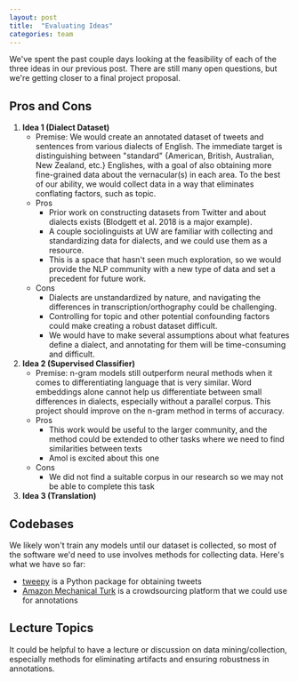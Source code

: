 ```yaml
---
layout: post
title:  "Evaluating Ideas"
categories: team
---
```


We've spent the past couple days looking at the feasibility of each of the three
ideas in our previous post. There are still many open questions, but we're
getting closer to a final project proposal.

## Pros and Cons
1. **Idea 1 (Dialect Dataset)**
    - Premise: We would create an annotated dataset of tweets and sentences from
      various dialects of English.  The immediate target is distinguishing
      between "standard" {American, British, Australian, New Zealand, etc.}
      Englishes, with a goal of also obtaining more fine-grained data about the
      vernacular(s) in each area.  To the best of our ability, we would collect
      data in a way that eliminates conflating factors, such as topic.
    - Pros
        - Prior work on constructing datasets from Twitter and about dialects
          exists (Blodgett et al. 2018 is a major example).
        - A couple sociolinguists at UW are familiar with collecting and
          standardizing data for dialects, and we could use them as a resource.
        - This is a space that hasn't seen much exploration, so we would provide
          the NLP community with a new type of data and set a precedent for
          future work.
    - Cons
        - Dialects are unstandardized by nature, and navigating the differences
          in transcription/orthography could be challenging.
        - Controlling for topic and other potential confounding factors could
          make creating a robust dataset difficult.
        - We would have to make several assumptions about what features define a
          dialect, and annotating for them will be time-consuming and difficult.
2. **Idea 2 (Supervised Classifier)**
    - Premise: n-gram models still outperform neural methods when it comes to differentiating language that is very similar. Word embeddings alone cannot help us differentiate between small differences in dialects, especially without a parallel corpus. This project should improve on the n-gram method in terms of accuracy.
    - Pros
        - This work would be useful to the larger community, and the method could be extended to other tasks where we need to find similarities between texts
        - Amol is excited about this one
    - Cons
        - We did not find a suitable corpus in our research so we may not be able to complete this task
3. **Idea 3 (Translation)**

## Codebases
We likely won't train any models until our dataset is collected, so most of the
software we'd need to use involves methods for collecting data.  Here's what we
have so far:
- [tweepy](https://tweepy.org) is a Python package for obtaining tweets
- [Amazon Mechanical Turk](https://mturk.com) is a crowdsourcing platform that
  we could use for annotations


## Lecture Topics
It could be helpful to have a lecture or discussion on data mining/collection, 
especially methods for eliminating artifacts and ensuring robustness in 
annotations.


